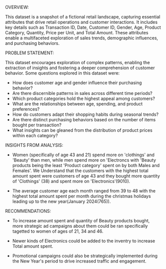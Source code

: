 OVERVIEW:

This dataset is a snapshot of a fictional retail landscape, capturing essential attributes that drive retail operations and customer interactions. It includes key details such as Transaction ID, Date, Customer ID, Gender, Age, Product Category, Quantity, Price per Unit, and Total Amount. These attributes enable a multifaceted exploration of sales trends, demographic influences, and purchasing behaviors.

PROBLEM STATEMENT:

This dataset encourages exploration of complex patterns, enabling the extraction of insights and fostering a deeper comprehension of customer behavior. 
Some questions explored in this dataset were:
- How does customer age and gender influence their purchasing behavior?
- Are there discernible patterns in sales across different time periods?
- Which product categories hold the highest appeal among customers?
- What are the relationships between age, spending, and product preferences?
- How do customers adapt their shopping habits during seasonal trends?
- Are there distinct purchasing behaviors based on the number of items bought per transaction?
- What insights can be gleaned from the distribution of product prices within each category?

INSIGHTS FROM ANALYSIS:

- Women (specifically of age 43 and 21) spend more on 'clothings' and 'Beauty' than men, while men spend more on 'Electroncs with 'Beauty products being the least 'Product category' spent on by both Males and Females'.
 We Understand that the customers with the highest total amount spent were customers of age 43 and they bought more quantity of 'Clothings' (38) and spent more on 'Electronics'(9010).

- The average customer age each month ranged from 39 to 48 with the highest total amount spent per month during the christmas holidays leading up to the new year(January 2024(765)).

RECOMMENDATIONS:

- To increase amount spent and quantity of Beauty products bought, more strategic ad campaigns about them could be ran specifically tagetted to women of ages of 21, 34 and 46.

- Newer kinds of Electronics could be added to the inventry to increase Total amount spent.

- Promotional campaigns could also be strategically implemented during the New Year's period to drive increased traffic and engagement.
